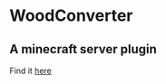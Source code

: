 # WoodConverter
## A minecraft server plugin

Find it [here](https://dev.bukkit.org/bukkit-plugins/woodconverter/)

